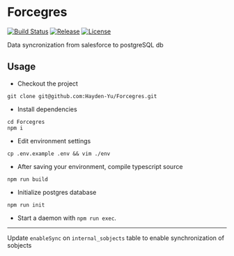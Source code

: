 # Forcegres

[![Build Status](https://travis-ci.org/Hayden-Yu/Forcegres.svg?branch=master)](https://travis-ci.org/Hayden-Yu/Forcegres)
[![Release](https://img.shields.io/github/v/release/Hayden-Yu/Forcegres.svg)](https://github.com/Hayden-Yu/Forcegres/releases)
[![License](https://img.shields.io/github/license/Hayden-Yu/Forcegres)](https://github.com/Hayden-Yu/Forcegres/blob/master/LICENSE)

Data syncronization from salesforce to postgreSQL db

## Usage

* Checkout the project
```
git clone git@github.com:Hayden-Yu/Forcegres.git
```

* Install dependencies
```
cd Forcegres
npm i
```

* Edit environment settings
```
cp .env.example .env && vim ./env
```

* After saving your environment, compile typescript source
```
npm run build
```

* Initialize postgres database
```
npm run init
```

* Start a daemon with `npm run exec`. 

----

Update `enableSync` on `internal_sobjects` table to enable synchronization of sobjects
